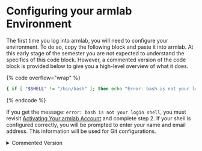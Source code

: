 # Configuring your armlab Environment

The first time you log into armlab, you will need to configure your environment. To do so, copy the following block and paste it into armlab. At this early stage of the semester you are not expected to understand the specifics of this code block. However, a commented version of the code block is provided below to give you a high-level overview of what it does.

{% code overflow="wrap" %}
```bash
{ if [ "$SHELL" != "/bin/bash" ]; then echo "Error: bash is not your login shell"; else \cp /u/cos217/.bash_profile ~/; \cp /u/cos217/.bashrc ~/; \cp /u/cos217/.emacs ~/; \cp /u/cos217/.splintrc ~/; read -p "Enter your name: " name; read -p "Enter your email address: " email; git config --global user.name "$name"; git config --global user.email "$email"; git config --global core.editor emacs; git config --global color.ui auto; exec bash; fi; }
```
{% endcode %}

If you get the message: `error: bash is not your login shell`, you must revisit [Activating Your armlab Account](activating-your-armlab-account.md) and complete step 2. If your shell is configured correctly, you will be prompted to enter your name and email address. This information will be used for Git configurations.

<details>

<summary>Commented Version</summary>

```bash
{
    # If the login shell is not /bin/bash, print an error message
    if [ "$SHELL" != "/bin/bash" ]; then
        echo "Error: bash is not your login shell"
    else
        # Copy the .bash_profile file from the /u/cos217/ directory 
        # to the user's home directory (~)
        \cp /u/cos217/.bash_profile ~/

        # Copy the .bashrc file from the /u/cos217/ directory to the 
        # user's home directory (~)
        \cp /u/cos217/.bashrc ~/

        # Copy the .emacs file from the /u/cos217/ directory to the 
        # user's home directory (~)
        \cp /u/cos217/.emacs ~/

        # Copy the .splintrc file from the /u/cos217/ directory to the 
        # user's home directory (~)
        \cp /u/cos217/.splintrc ~/

        # Prompt the user to enter their name and store it in the 
        # "name" variable
        read -p "Enter your name: " name

        # Prompt the user to enter their email address and store it in 
        # the "email" variable
        read -p "Enter your email address: " email
        
        # Configure Git with the user's name
        git config --global user.name "$name"

        # Configure Git with the user's email address
        git config --global user.email "$email"

        # Configure Git to use Emacs as the default text editor
        git config --global core.editor emacs

        # Configure Git to enable colored output
        git config --global color.ui auto

        # Start a new instance of the Bash shell
        exec bash
    fi
}
```

</details>

